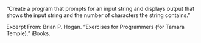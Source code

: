 “Create a program that prompts for an input string and displays output that shows the input string and the number of characters the string contains.”

Excerpt From: Brian P. Hogan. “Exercises for Programmers (for Tamara Temple).” iBooks.
